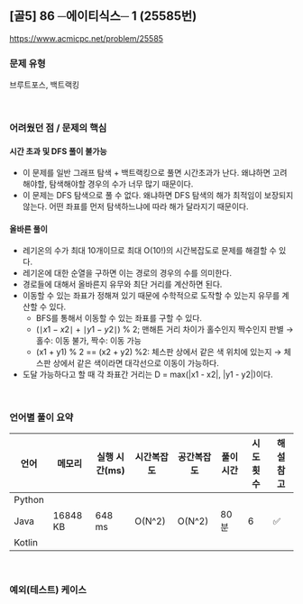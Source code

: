 ## [골5] 86 ─에이티식스─ 1 (25585번)

https://www.acmicpc.net/problem/25585

### 문제 유형

브루트포스, 백트랙킹

<br>

### 어려웠던 점 / 문제의 핵심

#### 시간 초과 및 DFS 풀이 불가능

- 이 문제를 일반 그래프 탐색 + 백트랙킹으로 풀면 시간초과가 난다. 왜냐하면 고려해야할, 탐색해야할 경우의 수가 너무 많기 때문이다.
- 이 문제는 DFS 탐색으로 풀 수 없다. 왜냐하면 DFS 탐색의 해가 최적임이 보장되지 않는다. 어떤 좌표를 먼저 탐색하느냐에 따라 해가 달라지기 때문이다.

#### 올바른 풀이

- 레기온의 수가 최대 10개이므로 최대 O(10!)의 시간복잡도로 문제를 해결할 수 있다.
- 레기온에 대한 순열을 구하면 이는 경로의 경우의 수를 의미한다.
- 경로들에 대해서 올바른지 유무와 최단 거리를 계산하면 된다.
- 이동할 수 있는 좌표가 정해져 있기 때문에 수학적으로 도작할 수 있는지 유무를 계산할 수 있다.
  - BFS를 통해서 이동할 수 있는 좌표를 구할 수 있다.
  -  (∣*x*1 − *x*2∣ + ∣*y*1 − *y*2∣) % 2; 맨해튼 거리 차이가 홀수인지 짝수인지 판별 → 홀수: 이동 불가, 짝수: 이동 가능
  - (x1 + y1) % 2 == (x2 + y2) %2: 체스판 상에서 같은 색 위치에 있는지 → 체스판 상에서 같은 색이라면 대각선으로 이동이 가능하다.
- 도달 가능하다고 할 때 각 좌표간 거리는 D = max(|x1 - x2|, |y1 - y2|)이다.

<br>

### 언어별 풀이 요약

| 언어   | 메모리   | 실행 시간(ms) | 시간복잡도 | 공간복잡도 | 풀이 시간 | 시도 횟수 | 해설 참고          |
| ------ | -------- | ------------- | ---------- | ---------- | --------- | --------- | ------------------ |
| Python |          |               |            |            |           |           |                    |
| Java   | 16848 KB | 648 ms        | O(N^2)     | O(N^2)     | 80분      | 6         | :white_check_mark: |
| Kotlin |          |               |            |            |           |           |                    |

<br>

### 예외(테스트) 케이스

```
```

